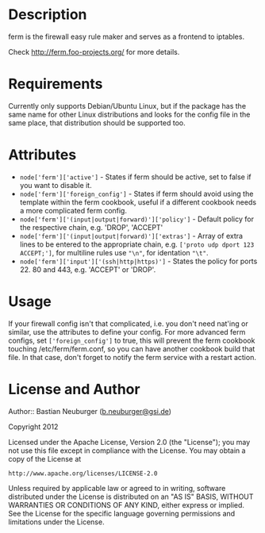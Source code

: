 Description
===========

ferm is the firewall easy rule maker and serves as a frontend to iptables.

Check http://ferm.foo-projects.org/ for more details.

Requirements
============

Currently only supports Debian/Ubuntu Linux, but if the package has the same name for other Linux distributions and looks for the config file in the same place, that distribution should be supported too.

Attributes
==========

* `node['ferm']['active']` - States if ferm should be active, set to false if you want to disable it.
* `node['ferm']['foreign_config']` - States if ferm should avoid using the template within the ferm cookbook, useful if a different cookbook needs a more complicated ferm config.
* `node['ferm']['(input|output|forward)']['policy']` - Default policy for the respective chain, e.g. 'DROP', 'ACCEPT'
* `node['ferm']['(input|output|forward)']['extras']` - Array of extra lines to be entered to the appropriate chain, e.g. `['proto udp dport 123 ACCEPT;']`, for multiline rules use `"\n"`, for identation `"\t"`.
* `node['ferm']['input']['(ssh|http|https)']` - States the policy for ports 22. 80 and 443, e.g. 'ACCEPT' or 'DROP'.


Usage
=====

If your firewall config isn't that complicated, i.e. you don't need nat'ing or similar, use the attributes to define your config.
For more advanced ferm configs, set `['foreign_config']` to true, this will prevent the ferm cookbook touching /etc/ferm/ferm.conf, so you can have another cookbook build that file. In that case, don't forget to notify the ferm service with a restart action.


License and Author
==================


Author:: Bastian Neuburger (<b.neuburger@gsi.de>)

Copyright 2012

Licensed under the Apache License, Version 2.0 (the "License");
you may not use this file except in compliance with the License.
You may obtain a copy of the License at

    http://www.apache.org/licenses/LICENSE-2.0

Unless required by applicable law or agreed to in writing, software
distributed under the License is distributed on an "AS IS" BASIS,
WITHOUT WARRANTIES OR CONDITIONS OF ANY KIND, either express or implied.
See the License for the specific language governing permissions and
limitations under the License.